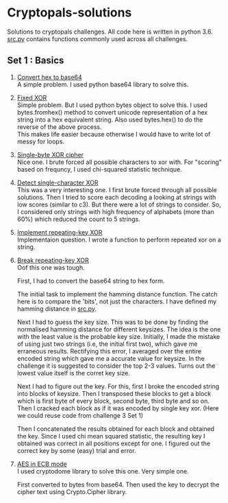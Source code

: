 # Cryptopals-solutions

Solutions to cryptopals challenges. All code here is written in python 3.6. [src.py](./src.py) contains functions commonly used across all challenges.

## Set 1 : Basics

1. [Convert hex to base64](./Set1/c1.py)  
    A simple problem. I used python base64 library to solve this.

2. [Fixed XOR](./Set1/c2.py)  
    Simple problem. But I used python bytes object to solve this. I used bytes.fromhex() method to convert unicode representation of a hex string into a hex equivalent string. Also used bytes.hex() to do the reverse of the above process.   
This makes life easier because otherwise I would have to write lot of messy for loops.

3. [Single-byte XOR cipher](./Set1/c3.py)  
    Nice one. I brute forced all possible characters to xor with. For "scoring" based on frequncy, I used chi-squared statistic technique. 

4. [Detect single-character XOR](./Set1/c4.py)  
    This was a very interesting one. I first brute forced through all possible solutions. Then I tried to score each decoding a looking at strings with low scores (similar to c3). But there were a lot of strings to consider. So, I considered only strings with high frequency of alphabets (more than 60%) which reduced the count to 5 strings.

5. [Implement repeating-key XOR](./Set1/c5.py)  
    Implementaion question. I wrote a function to perform repeated xor on a string.

6. [Break repeating-key XOR](./Set1/c6.py)  
    Oof this one was tough.

    First, I had to convert the base64 string to hex form.

    The initial task to implement the hamming distance function. The catch here is to compare the 'bits', not just the characters. I have defined my hamming distance in [src.py](./src.py). 

     Next I had to guess the key size. This was to be done by finding the normalised hamming distance for different keysizes. The idea is the one with the least value is the probable key size. Initially, I made the mistake of using just two strings (i.e, the initial first two), which gave me erraneous results. Rectifying this error,  I averaged over the entire encoded string which gave me a accurate value for keysize. In the challenge it is suggested to consider the top 2-3 values. Turns out the lowest value itself is the corret key size.

    Next I had to figure out the key. For this, first I broke the encoded string into blocks of keysize. Then I transposed these blocks to get a block which is first byte of every block, second byte, third byte and so on. Then I cracked each block as if it was encoded by single key xor. (Here we could reuse code from challenge 3 Set 1)
   
    Then I concatenated the results obtained for each block and obtained the key. Since I used chi mean squared statistic, the resulting key I obtained was correct in all positions except for one. I figured out the correct key by some (easy) trial and error.

7. [AES in ECB mode](./Set1/c7.py)  
    I used cryptodome library to solve this one. Very simple one. 

    First converted to bytes from base64. Then used the key to decrypt the cipher text using Crypto.Cipher library.
